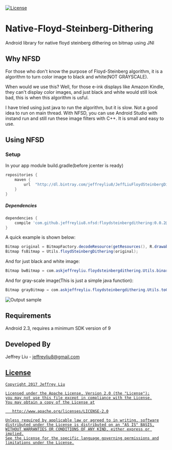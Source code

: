 [![License](https://img.shields.io/badge/license-Apache%202-blue.svg)](https://www.apache.org/licenses/LICENSE-2.0)

# Native-Floyd-Steinberg-Dithering
Android library for native floyd steinberg dithering on bitmap using JNI

Why NFSD
----------------
For those who don't know the purpose of Floyd-Steinberg algorithm, it is a algorithm to turn color image to black and white(NOT GRAYSCALE). 

When would we use this? Well, for those e-ink displays like Amazon Kindle, they can't display color images, and just black and white would still look bad, this is when this algorithm is usful.

I have tried using just java to run the algorithm, but it is slow. Not a good idea to run on main thread. 
With NFSD, you can use Android Studio with instand run and still run these image filters with C++. It is small and easy to use.

Using NFSD
----------------

### Setup
In your app module build.gradle(before jcenter is ready)
```groovy
repositories {
    maven {
        url  "http://dl.bintray.com/jeffreyliu8/JeffLiuFloydSteinbergDithering"
    }
}
```


##### Dependencies
```groovy
dependencies {
    compile 'com.github.jeffreyliu8.nfsd:floydsteinbergdithering:0.0.2@aar'
}
```

A quick example is shown below:

```java
Bitmap original = BitmapFactory.decodeResource(getResources(), R.drawable.lena);
Bitmap fsBitmap = Utils.floydSteinbergDithering(original);
```

And for just black and white image:
```java
Bitmap bwBitmap = com.askjeffreyliu.floydsteinbergdithering.Utils.binaryBlackAndWhite(original);
```

And for gray-scale image(This is just a simple java function):
```java
Bitmap grayBitmap = com.askjeffreyliu.floydsteinbergdithering.Utils.toGrayscale(original);
```

![Output sample](https://github.com/jeffreyliu8/Native-Floyd-Steinberg-Dithering/blob/master/screenshot.png)

Requirements
--------------
Android 2.3, requires a minimum SDK version of 9

Developed By
-------
Jeffrey Liu - <jeffreyliu8@gmail.com>

<a href="https://www.linkedin.com/in/jeffrey-liu-08a0b936">

License
-------

    Copyright 2017 Jeffrey Liu

    Licensed under the Apache License, Version 2.0 (the "License");
    you may not use this file except in compliance with the License.
    You may obtain a copy of the License at

       http://www.apache.org/licenses/LICENSE-2.0

    Unless required by applicable law or agreed to in writing, software
    distributed under the License is distributed on an "AS IS" BASIS,
    WITHOUT WARRANTIES OR CONDITIONS OF ANY KIND, either express or implied.
    See the License for the specific language governing permissions and
    limitations under the License.
